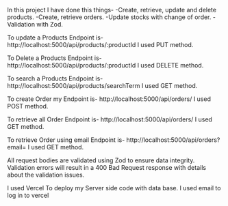 In this project I have done this things-
-Create, retrieve, update and delete products.
-Create, retrieve orders.
-Update stocks with change of order.
-Validation with Zod.

To update a Products Endpoint is- http://localhost:5000/api/products/:productId
I used PUT method.

To Delete a Products Endpoint is- http://localhost:5000/api/products/:productId
I used DELETE method.

To search a Products Endpoint is- http://localhost:5000/api/products/searchTerm
I used GET method.

To create Order my Endpoint is- http://localhost:5000/api/orders/
I used POST method.

To retrieve all Order Endpoint is- http://localhost:5000/api/orders/
I used GET method.

To retrieve Order using email Endpoint is- http://localhost:5000/api/orders?email=
I used GET method.

All request bodies are validated using Zod to ensure data integrity. Validation errors will result in a 400 Bad Request response with details about the validation issues.

I used Vercel To deploy my Server side code with data base.
I used email to log in to vercel
